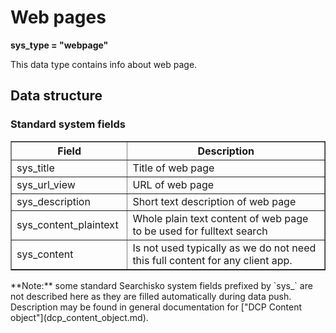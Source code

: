 Web pages
=========

**sys\_type = "webpage"**

This data type contains info about web page.

## Data structure

### Standard system fields
<table border="1">
<thead>
  <th>Field</th>
  <th width="63%">Description</th>
</thead>
<tbody>
<tr><td>sys_title</td><td>Title of web page</td></tr>
<tr><td>sys_url_view</td><td>URL of web page</td></tr>
<tr><td>sys_description</td><td>Short text description of web page</td></tr>
<tr><td>sys_content_plaintext</td><td>Whole plain text content of web page to be used for fulltext search</td></tr>
<tr><td>sys_content</td><td>Is not used typically as we do not need this full content for any client app.</td></tr>
</tbody>
</table>
**Note:** some standard Searchisko system fields prefixed by `sys_` are not described here as they are filled automatically during data push. Description may be found in general documentation for ["DCP Content object"](dcp_content_object.md).
